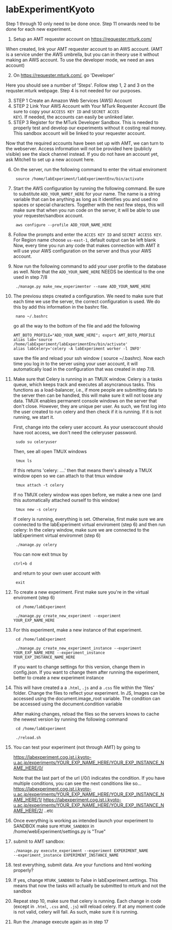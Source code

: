 # labExperimentKyoto

Step 1 through 10 only need to be done once. Step 11 onwards need to be done for each new experiment.

1) Setup an AMT requester account on https://requester.mturk.com/

When created, link your AMT requester account to an AWS account. (AMT is a service under the AWS umbrella, but you can in theory use it without 
making an AWS account. To use the developer mode, we need an aws account)

2) On https://requester.mturk.com/, go 'Developer' 

Here you should see a number of 'Steps'. Follow step 1, 2 and 3 on the requster.mturk webpage. Step 4 is not needed for our purposes.

3) STEP 1 Create an Amazon Web Services (AWS) Account
4) STEP 2 Link Your AWS Account with Your MTurk Requester Account (Be sure to copy your <code>ACCESS KEY ID</code> and <code>SECRET ACCES KEY</code>). If needed, the accounts can easily be unlinked later. 
5) STEP 3 Register for the MTurk Developer Sandbox. This is needed to properly test and develop our experiments without it costing real money. This sandbox account will be linked to your requester account.


Now that the required accounts have been set up with AMT, we can turn to the webserver. Access information will not be provided here (publicly visible) see the slack channel instead. If you do not have an account yet, ask Mitchell to set up a new account here. 

6) On the server, run the following command to enter the virtual enviroment

   	<code> source /home/labExperiment/labExperimentEnv/bin/activate </code>
	
7) Start the AWS configuration by running the following command. Be sure to substitute <code>ADD_YOUR_NAMEf_HERE</code> for your name. The name is a string variable that can be anything as long as it identifies you and used no spaces or special characters. Together with the next few steps, this will make sure that when you run code on the server, it will be able to use your requester/sandbox account. 

   	<code> aws configure --profile ADD_YOUR_NAME_HERE </code>
	
8) Follow the prompts and enter the <code>ACCES KEY ID</code> and <code>SECRET ACCESS KEY</code>. For Region name choose <code>us-east-1</code>, default output can be left blank
	Now, every time you run any code that makes connection with AMT it will use your AWS configuration on the server and thus your AWS account. 
	
9) Now run the following command to add your user profile to the database as well. Note that the <code>ADD_YOUR_NAME_HERE</code> NEEDS be identical to the one used in step 7/8

	<code> ./manage.py make_new_experimenter --name ADD_YOUR_NAME_HERE </code>
	
10) The previosu steps created a configuration. We need to make sure that each time we use the server, the correct configuration is used. We do this by add this information in the bashrc file. 

	<code> nano ~/.bashrc  </code>
	
	go all the way to the bottom of the file and add the following
    
        AMT_BOTO_PROFILE="ADD_YOUR_NAME_HERE"; export AMT_BOTO_PROFILE
        alias lab='source /home/labExperiment/labExperimentEnv/bin/activate'
        alias labCelery='celery -A labExperiment worker -l INFO'

    save the file and reload your ssh window ( source ~/.bashrc). Now each time you log in to the server using your user account, it will automatically load in the configuration that was created in step 7/8. 

11) Make sure that Celery is running in an TMUX window. Celery is a tasks queue, which keeps track and executes all asyncranous tasks. This functions as a load-balancer, i.e., if more people are submitting data to the server then can be handled, this will make sure it will not loose any data. TMUX enables permanent console windows on the server that don't close. However, they are unique per user. As such, we first log into the user created to run celery and then check if it is running. If it is not running, we start it. 

    	
	First, change into the celery user account. As your useraccount should have root access, we don't need the celeryuser password. 
	
    
    <code> sudo su celeryuser </code>
	
	Then, see all open TMUX windows
        
   	<code> tmux ls </code>
   
   	If this returns 'celery: ....' then that means there's already a TMUX window open so we can attach to that tmux window
                
   	<code> tmux attach -t celery</code>
   
   	If no TMUX celery window was open before, we make a new one (and this automatically attached ourself to this window)
                        
   	<code> tmux new -s celery</code>
   
   	If celery is running, everything is set. Otherwise, first make sure we are connected to the labExperiment virtual enviroment (step 6) and then run celery:
	In the celery window, make sure we are connected to the labExperiment virtual enviromnet (step 6)
                        
   	<code> ./manage.py celery</code>
   
   	You can now exit tmux by 
                        
      <code>ctrl+b d</code>
      
      and return to your own user account with
      
     <code> exit </code>
   

12) To create a new experiment. First make sure you're in the virtual enviroment (step 6)
                                
      <code> cd /home/labExperiment</code>
                                
      <code> ./manage.py create_new_experiment --experiment YOUR_EXP_NAME_HERE</code>

13) For this experiment, make a new instance of that experiment.
                                        
      <code> cd /home/labExperiment</code>
                                        
      <code> ./manage.py create_new_experiment_instance --experiment YOUR_EXP_NAME_HERE --experiment_instance YOUR_EXP_INSTANCE_NAME_HERE </code>
	
      If you want to change settings for this version, change them in config.json. If you want to change them after running the experiment, better to create a new experiment instance

14) This will have created a a <code>.html</code>, <code>.js</code> and a <code>.css</code> file within the 'files' folder.
	Change the files to reflect your experiment. 
    In JS, Images can be accessed using the document.image_root variable. The condition can be accessed using the document.condition variable
    
	After making changes, reload the files so the servers knows to cache the newest version by running the following command
	
	<code> cd /home/labExperiment</code>
	
	<code> ./reload.sh </code> 
	

15) You can test your experiment (not through AMT) by going to 

	https://labexperiment.cog.ist.i.kyoto-u.ac.jp/experiments/YOUR_EXP_NAME_HERE/YOUR_EXP_INSTANCE_NAME_HERE/0/
	
    Note that the last part of the url (/0/) indicates the condition. If you have multiple conditions, you can see the next conditions like so...
	https://labexperiment.cog.ist.i.kyoto-u.ac.jp/experiments/YOUR_EXP_NAME_HERE/YOUR_EXP_INSTANCE_NAME_HERE/1/
	https://labexperiment.cog.ist.i.kyoto-u.ac.jp/experiments/YOUR_EXP_NAME_HERE/YOUR_EXP_INSTANCE_NAME_HERE/2/ ..etc

    
16) Once everything is working as intended launch your experiment to SANDBOX
    make sure <code>MTURK_SANDBOX</code> in /home/webExperiment/settings.py is "True"

17) submit to AMT sandbox: 
                                            
      <code>./manage.py execute_experiment --experiment EXPERIMENT_NAME --experiment_instance EXPERIMENT_INSTANCE_NAME </code>
	


18) test everything, submit data. Are your functions and html working properly?

19) If yes, change  <code>MTURK_SANDBOX</code> to False in labExperiment.settings. This means that now the tasks will actually be submitted to mturk and not the sandbox

20) Repeat step 10, make sure that celery is running. Each change in code (except in <code>.html</code>, <code>.css</code> and, <code>.js</code>) will reload celery. If at any moment code is not valid, celery will fail. As such, make sure it is running. 

21) Run the ./manage execute again as in step 17
